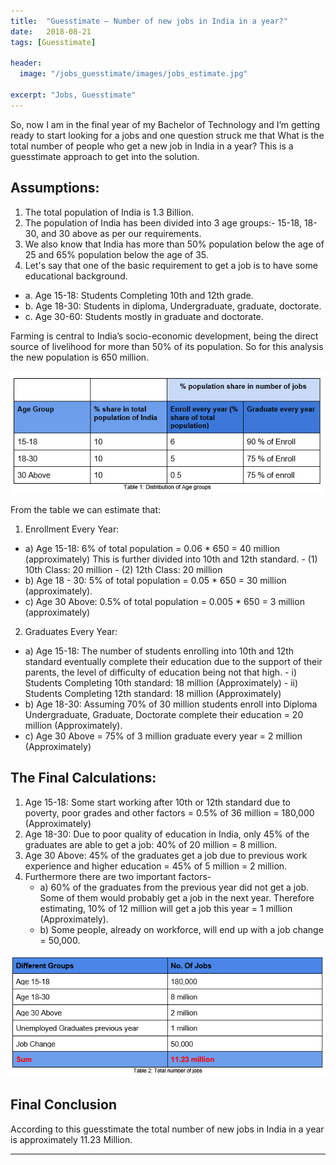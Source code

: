 ```yaml
---
title:  "Guesstimate — Number of new jobs in India in a year?"
date:   2018-08-21
tags: [Guesstimate]

header:
  image: "/jobs_guesstimate/images/jobs_estimate.jpg"

excerpt: "Jobs, Guesstimate"
---
```


So, now I am in the final year of my Bachelor of Technology and I’m getting ready to start looking for a jobs and one question struck me that What is the total number of people who get a new job in India in a year?
This is a guesstimate approach to get into the solution.

## Assumptions:

1.	The total population of India is 1.3 Billion.
2.	The population of India has been divided into 3 age groups:- 15-18, 18-30, and 30 above as per our requirements. 
3.	We also know that India has more than 50% population below the age of 25 and 65% population below the age of 35. 
4.	Let's say that one of the basic requirement to get a job is to have some educational background. 
- a.	Age 15-18: Students Completing 10th and 12th grade.
- b.	Age 18-30: Students in diploma, Undergraduate, graduate, doctorate.
- c.	Age 30-60: Students mostly in graduate and doctorate.
	

Farming is central to India’s socio-economic development, being the direct source of livelihood for more than 50% of its population. So for this analysis the new population is 650 million.

![](/images/jobs_guesstimate/1.png?raw=true)

From the table we can estimate that:
1)	Enrollment Every Year:
- a)	Age 15-18: 6% of total population = 0.06 * 650 = 40 million (approximately)
      This is further divided into 10th and 12th standard.
      - (1)	10th Class: 20 million
      - (2)	12th Class: 20 million
- b)	Age 18 - 30: 5% of total population = 0.05 * 650 = 30 million (approximately).
- c)	Age 30 Above: 0.5% of total population = 0.005 * 650 = 3 million (approximately)

2)	Graduates Every Year:
- a)	Age 15-18: The number of students enrolling into 10th and 12th standard eventually complete their education due to the support of their parents, the level of difficulty of education being not that high.
      - i)	Students Completing 10th standard: 18 million (Approximately)
      - ii)	Students Completing 12th standard: 18 million (Approximately)
- b)	Age 18-30: Assuming 70% of 30 million students enroll into Diploma Undergraduate, Graduate, Doctorate complete their education = 20 million (Approximately).
- c)	Age 30 Above = 75% of 3 million graduate every year = 2 million (Approximately)

## The Final Calculations:
1)	Age 15-18: Some start working after 10th or 12th standard due to poverty, poor grades and other factors = 0.5% of 36 million = 180,000 (Approximately)
2)	Age 18-30: Due to poor quality of education in India, only 45% of the graduates are able to get a job:  40% of 20 million = 8 million.
3)	Age 30 Above: 45% of the graduates get a job due to previous work experience and higher education = 45% of 5 million = 2 million.
4)	Furthermore there are two important factors-
    - a)	60% of the graduates from the previous year did not get a job. Some of them would probably get a job in the next year. Therefore estimating, 10% of 12 million will get a job this year = 1 million (Approximately).
    - b)	Some people, already on workforce, will end up with a  job change = 50,000.

![](/images/jobs_guesstimate/2.png?raw=true)

## Final Conclusion
According to this guesstimate the total number of new jobs in India in a year is approximately 11.23 Million.

***
